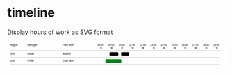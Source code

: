 # timeline
Display hours of work as SVG format


![alt text](https://github.com/jekirdek/timeline/blob/main/screenshot.png?raw=true)